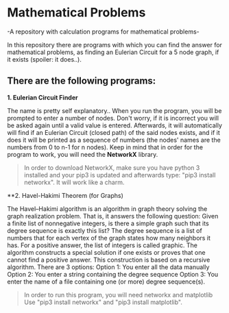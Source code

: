 # Mathematical Problems
-A repository with calculation programs for mathematical problems-

In this repository there are programs with which you can find the answer for mathematical problems, as finding an Eulerian Circuit for a 5 node graph, if it exists (spoiler: it does..).

## There are the following programs:
**1. Eulerian Circuit Finder**

The name is pretty self explanatory.. When you run the program, you will be prompted to enter a number of nodes. Don't worry, if it is incorrect you will be asked again until a valid value is entered. Afterwards, it will automatically will find if an Eulerian Circuit (closed path) of the said nodes exists, and if it does it will be printed as a sequence of numbers (the nodes' names are the numbers from 0 to n-1 for n nodes). Keep in mind that in order for the program to work, you will need the **NetworkX** library.

>In order to download NetworkX, make sure you have python 3 installed and your pip3 is updated and afterwards type:
>"pip3 install networkx". It will work like a charm.

**2. Havel-Hakimi Theorem (for Graphs)

The Havel–Hakimi algorithm is an algorithm in graph theory solving the graph realization problem. That is, it answers the following question: Given a finite list of nonnegative integers, is there a simple graph such that its degree sequence is exactly this list? The degree sequence is a list of numbers that for each vertex of the graph states how many neighbors it has. For a positive answer, the list of integers is called graphic. The algorithm constructs a special solution if one exists or proves that one cannot find a positive answer. This construction is based on a recursive algorithm. There are 3 options:
Option 1: You enter all the data manually
Option 2: You enter a string containing the degree sequence
Option 3: You enter the name of a file containing one (or more) degree sequence(s).

>In order to run this program, you will need networkx and matplotlib
>Use "pip3 install networkx" and "pip3 install matplotlib".
